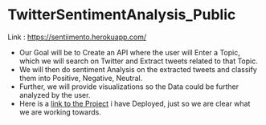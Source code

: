 # TwitterSentimentAnalysis_Public
Link : https://sentiimento.herokuapp.com/

- Our Goal will be to Create an API where the user will Enter a Topic, which we will search on Twitter and Extract tweets related to that Topic.
- We will then do sentiment Analysis on the extracted tweets and classify them into Positive, Negative, Neutral.
- Further, we will provide visualizations so the Data could be further analyzed by the user. 
- Here is a [link to the Project](https://sentiimento.herokuapp.com/) i have Deployed, just so we are clear what we are working towards.


